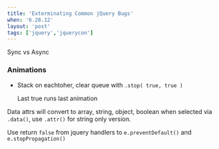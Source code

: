 ```yaml
---
title: 'Exterminating Common jQuery Bugs'
when: '6.28.12'
layout: 'post'
tags: ['jquery','jquerycon']
---
```


Sync vs Async

### Animations

* Stack on eachtoher, clear queue with `.stop( true, true )`

	Last true runs last animation

Data attrs will convert to array, string, object, boolean when selected via `.data()`, use `.attr()` for string only version.

Use return `false` from jquery handlers to `e.preventDefault()` and `e.stopPropagation()`